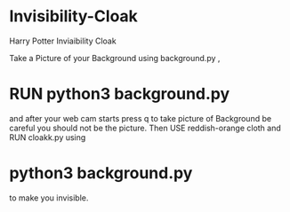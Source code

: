 # Invisibility-Cloak
Harry Potter Inviaibility Cloak

Take a Picture of your Background using background.py ,
# RUN python3 background.py 
and after your web cam starts press q to take picture of Background
be careful you should not be the picture.
Then
USE reddish-orange cloth and 
RUN cloakk.py using 
# python3 background.py 
to make you invisible.

